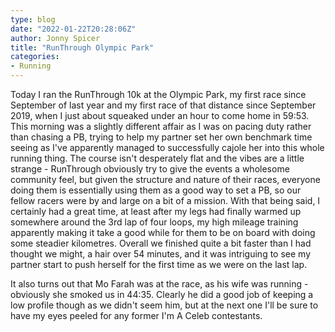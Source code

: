 ```yaml
---
type: blog
date: "2022-01-22T20:28:06Z"
author: Jonny Spicer
title: "RunThrough Olympic Park"
categories:
- Running
---
```

Today I ran the RunThrough 10k at the Olympic Park, my first race since September of last year and my first race of that distance since September 2019, when I just about squeaked under an hour to come home in 59:53. This morning was a slightly different affair as I was on pacing duty rather than chasing
a PB, trying to help my partner set her own benchmark time seeing as I've apparently managed to successfully cajole her into this whole running thing. The course isn't desperately flat and the vibes are a little strange - RunThrough obviously try to give the events a wholesome community feel, but given
the structure and nature of their races, everyone doing them is essentially using them as a good way to set a PB, so our fellow racers were by and large on a bit of a mission. With that being said, I certainly had a great time, at least after my legs had finally warmed up somewhere around the 3rd lap of
four loops, my high mileage training apparently making it take a good while for them to be on board with doing some steadier kilometres. Overall we finished quite a bit faster than I had thought we might, a hair over 54 minutes, and it was intriguing to see my partner start to push herself for the first
time as we were on the last lap.

It also turns out that Mo Farah was at the race, as his wife was running - obviously she smoked us in 44:35. Clearly he did a good job of keeping a low profile though as we didn't seem him, but at the next one I'll be sure to have my eyes peeled for any former I'm A Celeb contestants.
